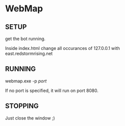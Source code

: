 # WebMap

## SETUP

get the bot running.


Inside index.html change all occurances of 127.0.0.1 with east.redstormrising.net


## RUNNING

webmap.exe -p *port*

If no port is specified, it will run on port 8080.

## STOPPING

Just close the window ;)
